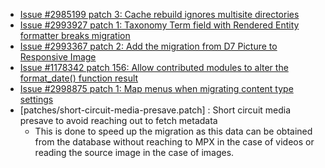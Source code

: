 * [Issue #2985199 patch 3: Cache rebuild ignores multisite directories](https://www.drupal.org/files/issues/2018-07-11/specify_sitepath_cache_rebuild_extension_discovery-2985199-3.patch)
* [Issue #2993927 patch 1: Taxonomy Term field with Rendered Entity formatter breaks migration](https://www.drupal.org/files/issues/2018-08-21/drupal-map_taxonomy_term_formatter_rendered_entity-2993927-1.patch)
* [Issue #2993367 patch 2: Add the migration from D7 Picture to Responsive Image](https://www.drupal.org/files/issues/2018-08-17/drupal-responsive_image_migration-2993367-2.patch)
* [Issue #1178342 patch 156: Allow contributed modules to alter the format_date() function result](https://www.drupal.org/files/issues/2018-08-28/drupal-format_date_alter-1178342-156-8.6.x.patch)
* [Issue #2998875 patch 1: Map menus when migrating content type settings](https://www.drupal.org/files/issues/2018-09-11/drupal-map_menus_migrate_content_types-2998875-1.patch)
* [patches/short-circuit-media-presave.patch] : Short circuit media presave to avoid reaching out to fetch metadata
  * This is done to speed up the migration as this data can be obtained from the database without reaching to MPX in the case of videos or reading the source image in the case of images.

